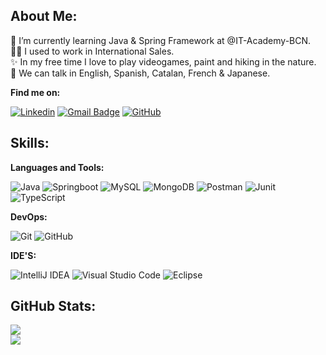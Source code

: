 ## About Me:

🌱 I’m currently learning Java & Spring Framework at @IT-Academy-BCN.<br>
👩‍💼 I used to work in International Sales.<br>
✨ In my free time I love to play videogames, paint and hiking in the nature.<br>
💬 We can talk in English, Spanish, Catalan, French & Japanese.<br>


**Find me on:**

[![Linkedin](https://img.shields.io/badge/-Linkedin-blue?style=flat&logo=Linkedin&logoColor=white&link=https://https://www.linkedin.com/in/ainoa-aran/)](https://www.linkedin.com/in/ainoa-aran/)
[![Gmail Badge](https://img.shields.io/badge/-Gmail-c71610?style=flat&logo=Gmail&logoColor=white&link=mailto:ainoa.aam@gmail.com)](mailto:ainoa.aam@gmail.com)
[![GitHub](https://img.shields.io/badge/Follow-fafcff.svg?style=flat&logo=github&logoColor=black)](https://github.com/Ainoaran)


## Skills:

**Languages and Tools:**

![Java](https://img.shields.io/badge/java-%23ED8B00.svg?style=flat&logo=openjdk&logoColor=white)
![Springboot](https://img.shields.io/badge/SpringBoot-6DB33F?style=flat-square&logo=Spring&logoColor=white)
![MySQL](https://img.shields.io/badge/mysql-4479A1.svg?style=flat&logo=mysql&logoColor=white) 
![MongoDB](https://img.shields.io/badge/MongoDB-%234ea94b.svg?style=flat&logo=mongodb&logoColor=white) 
![Postman](https://img.shields.io/badge/-Postman-FF6C37?style=flat&logo=postman&logoColor=white)
![Junit](https://img.shields.io/badge/-JUnit-red?style=flat&logo=junit5&logoColor=white)
![TypeScript](https://shields.io/badge/TypeScript-3178C6?logo=TypeScript&logoColor=FFF&style=flat-square)

**DevOps:**

![Git](https://img.shields.io/badge/git-%23F05033.svg?style=flat&logo=git&logoColor=white) 
![GitHub](https://img.shields.io/badge/github-%23121011.svg?style=flat&logo=github&logoColor=white)

**IDE'S:**

![IntelliJ IDEA](https://img.shields.io/badge/-IntelliJ%20IDEA-000000?style=flat&logo=intellij-idea&logoColor=white)
![Visual Studio Code](https://img.shields.io/badge/-Visual%20Studio%20Code-0380fc?style=flat&logo=visual-studio-code&logoColor=007ACC)
![Eclipse](https://img.shields.io/badge/-Eclipse-044382?style=flat&logo=eclipse-ide&logoColor=orange)

## GitHub Stats:

![](https://github-readme-stats.vercel.app/api?username=ariamdev&theme=tokyonight&hide_border=false&include_all_commits=false&count_private=false)<br/>
![](https://github-readme-streak-stats.herokuapp.com/?user=ariamdev&theme=tokyonight&hide_border=false)<br/>
